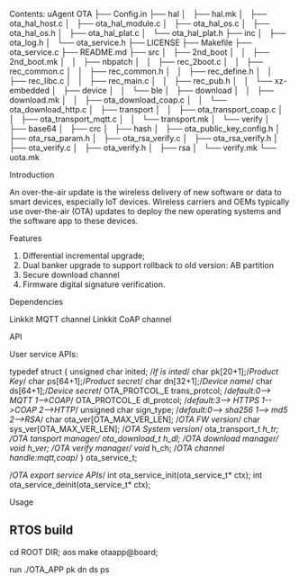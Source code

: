 Contents:
uAgent
OTA
├── Config.in
├── hal
│   ├── hal.mk
│   ├── ota_hal_host.c
│   ├── ota_hal_module.c
│   ├── ota_hal_os.c
│   ├── ota_hal_os.h
│   ├── ota_hal_plat.c
│   └── ota_hal_plat.h
├── inc
│   ├── ota_log.h
│   └── ota_service.h
├── LICENSE
├── Makefile
├── ota_service.c
├── README.md
├── src
│   ├── 2nd_boot
│   │   ├── 2nd_boot.mk
│   │   ├── nbpatch
│   │   ├── rec_2boot.c
│   │   ├── rec_common.c
│   │   ├── rec_common.h
│   │   ├── rec_define.h
│   │   ├── rec_libc.c
│   │   ├── rec_main.c
│   │   ├── rec_pub.h
│   │   └── xz-embedded
│   ├── device
│   │   └── ble
│   ├── download
│   │   ├── download.mk
│   │   ├── ota_download_coap.c
│   │   └── ota_download_http.c
│   ├── transport
│   │   ├── ota_transport_coap.c
│   │   ├── ota_transport_mqtt.c
│   │   └── transport.mk
│   └── verify
│       ├── base64
│       ├── crc
│       ├── hash
│       ├── ota_public_key_config.h
│       ├── ota_rsa_param.h
│       ├── ota_rsa_verify.c
│       ├── ota_rsa_verify.h
│       ├── ota_verify.c
│       ├── ota_verify.h
│       ├── rsa
│       └── verify.mk
└── uota.mk

Introduction

An over-the-air update is the wireless delivery of new software or data to smart devices, especially IoT devices. Wireless carriers and OEMs typically use over-the-air (OTA) updates to deploy the new operating systems and the software app to these devices.

Features
1. Differential incremental upgrade;
2. Dual banker upgrade to support rollback to old version: AB partition 
3. Secure download channel
4. Firmware digital signature verification.

Dependencies

Linkkit MQTT channel 
Linkkit CoAP channel

API

User service APIs:

typedef struct {
    unsigned char  inited;  /*If is inted*/
    char  pk[20+1];/*Product Key*/
    char  ps[64+1];/*Product secret*/
    char  dn[32+1];/*Device name*/
    char  ds[64+1];/*Device secret*/
    OTA_PROTCOL_E  trans_protcol;  /*default:0--> MQTT 1-->COAP*/
    OTA_PROTCOL_E  dl_protcol;     /*default:3--> HTTPS 1-->COAP 2-->HTTP*/
    unsigned char  sign_type;      /*default:0--> sha256 1--> md5 2-->RSA*/
    char           ota_ver[OTA_MAX_VER_LEN];  /*OTA FW version*/
    char           sys_ver[OTA_MAX_VER_LEN];  /*OTA System version*/
    ota_transport_t *h_tr;    /*OTA tansport manager*/
    ota_download_t  *h_dl;    /*OTA download manager*/
    void*    h_ver;           /*OTA verify manager*/
    void*    h_ch;            /*OTA channel handle:mqtt,coap*/
} ota_service_t;

/*OTA export service APIs*/
int ota_service_init(ota_service_t* ctx);
int ota_service_deinit(ota_service_t* ctx);


Usage
## RTOS build
cd ROOT DIR;
aos make otaapp@board;

run
./OTA_APP pk dn ds ps
